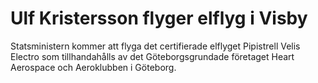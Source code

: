 # Ulf Kristersson flyger elflyg i Visby

Statsministern kommer att flyga det certifierade elflyget Pipistrell Velis Electro som tillhandahålls av det Göteborgsgrundade företaget Heart Aerospace och Aeroklubben i Göteborg.
